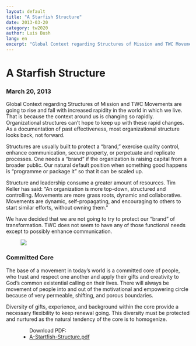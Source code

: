 ```yaml
---
layout: default
title: "A Starfish Structure"
date: 2013-03-20
category: tw2020
author: Luis Bush
lang: en
excerpt: "Global Context regarding Structures of Mission and TWC Movements are going to rise and fall with increased rapidity in the world in which we live. That is because the context around us is changing so rapidly. Organizational structures can’t hope to keep up with these rapid changes. As a documentation of past effectiveness, most organizational structure looks back, not forward."
---
```

<h1>A Starfish Structure</h1>
<h3 id="article-date"><time datetime="2013-03-20">March 20, 2013</time></h3>
<p>Global Context regarding Structures of Mission and TWC Movements are going to rise and fall with increased rapidity in the world in which we live. That is because the context around us is changing so rapidly. Organizational structures can’t hope to keep up with these rapid changes. As a documentation of past effectiveness, most organizational structure looks back, not forward.</p>

<p>Structures are usually built to protect a “brand,” exercise quality control, enhance communication, secure property, or perpetuate and replicate processes. One needs a “brand” if the organization is raising capital from a broader public. Our natural default position when something good happens is “programme or package it” so that it can be scaled up.</p>

<p>Structure and leadership consume a greater amount of resources. Tim Keller has said: “An organization is more top-down, structured and controlling. Movements are more grass roots, dynamic and collaborative. Movements are dynamic, self-propagating, and encouraging to others to start similar efforts, without owning them.”</p>

<p>We have decided that we are not going to try to protect our “brand” of transformation. TWC does not seem to have any of those functional needs except to possibly enhance communication.</p>

<figure class="pic-center">
  <img src="{{ site.baseurl }}/assets/images/2013-03-20/Committed-Core.png">
</figure>
<h3>Committed Core</h3>
<p>The base of a movement in today’s world is a committed core of people, who trust and respect one another and apply their gifts and creativity to God’s common existential calling on their lives. There will always be movement of people into and out of the motivational and empowering circle because of very permeable, shifting, and porous boundaries.</p>

<p>Diversity of gifts, experience, and background within the core provide a necessary flexibility to keep renewal going. This diversity must be protected and nurtured as the natural tendency of the core is to homogenize.</p>

<figure class="resource-links">
  <ul>Download PDF:
    <li><a href="{{ site.url }}{{ site.baseurl }}/assets/pdf/2013-03-20/A-Startfish-Structure.pdf">A-Startfish-Structure.pdf</a></li>
  </ul>
</figure>
